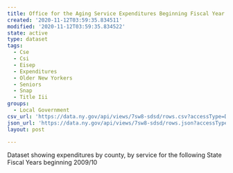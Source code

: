 ```yaml
---
title: Office for the Aging Service Expenditures Beginning Fiscal Year 2009
created: '2020-11-12T03:59:35.834511'
modified: '2020-11-12T03:59:35.834522'
state: active
type: dataset
tags:
  - Cse
  - Csi
  - Eisep
  - Expenditures
  - Older New Yorkers
  - Seniors
  - Snap
  - Title Iii
groups:
  - Local Government
csv_url: 'https://data.ny.gov/api/views/7sw8-sdsd/rows.csv?accessType=DOWNLOAD'
json_url: 'https://data.ny.gov/api/views/7sw8-sdsd/rows.json?accessType=DOWNLOAD'
layout: post

---
```

Dataset showing expenditures by county, by service for the following State Fiscal Years beginning 2009/10
